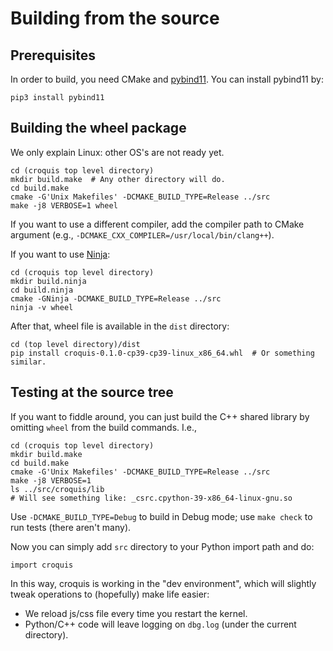 # Building from the source

## Prerequisites

In order to build, you need CMake and
[pybind11](https://pybind11.readthedocs.io/en/stable/index.html).
You can install pybind11 by:

```
pip3 install pybind11
```

## Building the wheel package

We only explain Linux: other OS's are not ready yet.

```
cd (croquis top level directory)
mkdir build.make  # Any other directory will do.
cd build.make
cmake -G'Unix Makefiles' -DCMAKE_BUILD_TYPE=Release ../src
make -j8 VERBOSE=1 wheel
```

If you want to use a different compiler, add the compiler path to CMake argument
(e.g., `-DCMAKE_CXX_COMPILER=/usr/local/bin/clang++`).

If you want to use [Ninja](https://ninja-build.org/):

```
cd (croquis top level directory)
mkdir build.ninja
cd build.ninja
cmake -GNinja -DCMAKE_BUILD_TYPE=Release ../src
ninja -v wheel
```

After that, wheel file is available in the `dist` directory:

```
cd (top level directory)/dist
pip install croquis-0.1.0-cp39-cp39-linux_x86_64.whl  # Or something similar.
```

## Testing at the source tree

If you want to fiddle around, you can just build the C++ shared library by
omitting `wheel` from the build commands.  I.e.,

```
cd (croquis top level directory)
mkdir build.make
cd build.make
cmake -G'Unix Makefiles' -DCMAKE_BUILD_TYPE=Release ../src
make -j8 VERBOSE=1
ls ../src/croquis/lib
# Will see something like: _csrc.cpython-39-x86_64-linux-gnu.so
```

Use `-DCMAKE_BUILD_TYPE=Debug` to build in Debug mode; use `make check` to run
tests (there aren't many).

Now you can simply add `src` directory to your Python import path and do:

```
import croquis
```

In this way, croquis is working in the "dev environment", which will slightly
tweak operations to (hopefully) make life easier:

* We reload js/css file every time you restart the kernel.
* Python/C++ code will leave logging on `dbg.log` (under the current directory).
